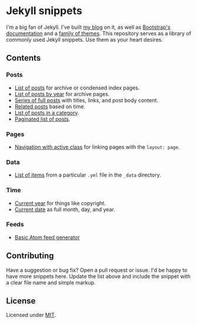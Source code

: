 # Jekyll snippets

I'm a big fan of Jekyll. I've built [my blog](http://markdotto.com) on it, as well as [Bootstrap's documentation](http://getbootstrap.com) and a [family of themes](http://getpoole.com). This repository serves as a library of commonly used Jekyll snippets. Use them as your heart desires.

## Contents

### Posts

- [List of posts](posts-list.html) for archive or condensed index pages.
- [List of posts by year](posts-archive-by-year.html) for archive pages.
- [Series of full posts](posts-full.html) with titles, links, and post body content.
- [Related posts](posts-related.html) based on time.
- [List of posts in a category](posts-in-category.html).
- [Paginated list of posts](http://jekyllrb.com/docs/pagination/).

### Pages

- [Navigation with active class](pages-nav.html) for linking pages with the `layout: page`.

### Data

- [List of items](data-list.html) from a particular `.yml` file in the `_data` directory.

### Time

- [Current year](time-current-year.html) for things like copyright.
- [Current date](time-month-day-year.html) as full month, day, and year.

### Feeds

- [Basic Atom feed generator](atom.xml)

## Contributing

Have a suggestion or bug fix? Open a pull request or issue. I'd be happy to have more snippets here. Update the list above and include the snippet with a clear file name and simple markup.

## License

Licensed under [MIT](LICENSE).
